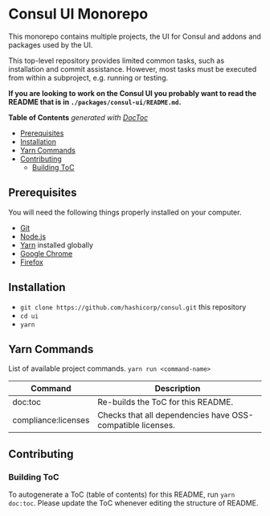 # Consul UI Monorepo

This monorepo contains multiple projects, the UI for Consul and addons and
packages used by the UI.

This top-level repository provides limited common tasks, such as installation
and commit assistance.  However, most tasks must be executed from within a
subproject, e.g. running or testing.

**If you are looking to work on the Consul UI you probably want to read
the README that is in `./packages/consul-ui/README.md`.**


<!-- START doctoc generated TOC please keep comment here to allow auto update -->
<!-- DON'T EDIT THIS SECTION, INSTEAD RE-RUN doctoc TO UPDATE -->
**Table of Contents**  *generated with [DocToc](https://github.com/thlorenz/doctoc)*

- [Prerequisites](#prerequisites)
- [Installation](#installation)
- [Yarn Commands](#yarn-commands)
- [Contributing](#contributing)
  - [Building ToC](#building-toc)

<!-- END doctoc generated TOC please keep comment here to allow auto update -->

## Prerequisites

You will need the following things properly installed on your computer.

* [Git][git]
* [Node.js][node]
* [Yarn][yarn] installed globally
* [Google Chrome][chrome]
* [Firefox][firefox]

[git]: https://git-scm.com/
[node]: https://nodejs.org/
[yarn]: https://classic.yarnpkg.com/lang/en/
[chrome]: https://google.com/chrome/
[firefox]: https://firefox.com/
[yarn-workspaces]: https://classic.yarnpkg.com/en/docs/workspaces/

## Installation

* `git clone https://github.com/hashicorp/consul.git` this repository
* `cd ui`
* `yarn`

## Yarn Commands

List of available project commands.  `yarn run <command-name>`

| Command             | Description                        |
|---------------------|------------------------------------|
| doc:toc             | Re-builds the ToC for this README. |
| compliance:licenses | Checks that all dependencies have OSS-compatible licenses. |

## Contributing

### Building ToC

To autogenerate a ToC (table of contents) for this README,
run `yarn doc:toc`.  Please update the ToC whenever editing the structure
of README.
